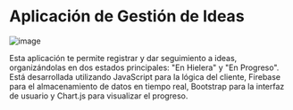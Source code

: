 # Aplicación de Gestión de Ideas

![image](https://github.com/Ccanochu/ideas/assets/63028873/e3b3e069-6dbc-4d32-a945-fd5f1ca9b2d2)

Esta aplicación te permite registrar y dar seguimiento a ideas, organizándolas en dos estados principales: "En Hielera" y "En Progreso". Está desarrollada utilizando JavaScript para la lógica del cliente, Firebase para el almacenamiento de datos en tiempo real, Bootstrap para la interfaz de usuario y Chart.js para visualizar el progreso.



